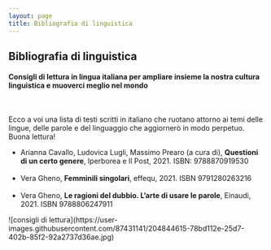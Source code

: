 ```yaml
---
layout: page
title: Bibliografia di linguistica
---
```

## Bibliografia di linguistica
#### Consigli di lettura in lingua italiana per ampliare insieme la nostra cultura linguistica e muoverci meglio nel mondo
<br>
<p>
Ecco a voi una lista di testi scritti in italiano che ruotano attorno ai temi delle lingue, delle parole e del linguaggio che aggiornerò in modo perpetuo. Buona lettura!
</p>
<ul>
  <li>Arianna Cavallo, Ludovica Lugli, Massimo Prearo (a cura di), <b>Questioni di un certo genere</b>, Iperborea e Il Post, 2021. ISBN: 9788870919530</li>
  <br>
  <li>Vera Gheno, <b>Femminili singolari</b>, effequ, 2021. ISBN 9791280263216</li>
  <br>
  <li>Vera Gheno, <b>Le ragioni del dubbio. L’arte di usare le parole</b>, Einaudi, 2021. ISBN 9788806247911</li>
</ul>
![consigli di lettura](https://user-images.githubusercontent.com/87431141/204844615-78bd112e-25d7-402b-85f2-92a2737d36ae.jpg)
